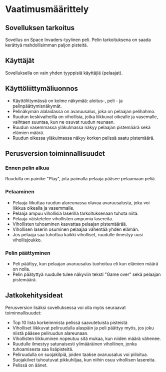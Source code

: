 # Vaatimusmäärittely

## Sovelluksen tarkoitus
Sovellus on Space Invaders-tyylinen peli. Pelin tarkoituksena on saada kerättyä mahdollisimman paljon pisteitä.

## Käyttäjät
Sovelluksella on vain yhden tyyppisiä käyttäjiä (pelaajat).

## Käyttöliittymäliuonnos
- Käyttölittymässä on kolme näkymää: aloitus-, peli - ja pelinpäättymisnäkymät.
- Pelinäkymän alalaidassa on avaruusalus, joka on pelaajan pelihahmo. 
- Ruudun keskivaiheilla on vihollisia, jotka liikkuvat oikealle ja vasemalle, vaihtaen suuntaa, kun ne osuvat ruudun reunaan.
- Ruudun vasemmassa yläkulmassa näkyy pelaajan pistemäärä sekä elämien määrä.
- Ruudun oikessa yläkulmassa näkyy korken pelissä saatu pistemäärä.

## Perusversion toiminnallisuudet

### Ennen pelin alkua
Ruudulla on painike "Play", jota paimalla pelaaja pääsee pelaamaan peliä.

### Pelaaminen
- Pelaaja liikuttaa ruudun alareunassa olavaa avaruusalusta, joka voi liikkua oikealla ja vasemmalle.
- Pelaaja ampuu vihollisia laserilla tarkoituksenaan tuhota niitä.
- Pelaaja väistetelee vihollisten ampumia lasereita.
- Vihollisten tuhoaminen kasvattaa pelaajan pistemäärää.
- Vihollisen laserin osuminen pelaajaa vähentää yhden elämän.
- Jos pelaaja saa tuhottua kaikki viholliset, ruudulle ilmestyy uusi vihollisjoukko.

### Pelin päättyminen
- Peli päättyy, kun pelaajan avaruusalus tuohoituu eli kun elämien määrä on nolla.
- Pelin päätyttyä ruudulle tulee näkyviin teksti "Game over" sekä pelaajan pistemäärä.

## Jatkokehitysideat
Perusversion lisäksi sovelluksessa voi olla myös seuraavat toiminnallisuudet:
- Top 10 lista korkeimmista pelissä saavutetuista pisteistä
- Viholliset liikkuvat peliruudulla alaspäin ja peli päättyy myös, jos joku niistä pääsee peliruudun alareunaan.
- Vihollisten liikkuminen nopeutuu sitä mukaa, kun niiden määrä vähenee.
- Ruudulle ilmestyy satunaisesti ylimääräinen vihollinen, jonka tuhoamisesta saa lisäpisteitä.
- Peliruudulla on suojakilpiä, joiden taakse avaruusalus voi piiloitua. Suojakilvet tuhoutuvat pikkuhiljaa, kun niihin osuu vihollisen lasereita.
- Pelissä on äänet.
